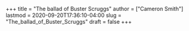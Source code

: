 +++
title = "The ballad of Buster Scruggs"
author = ["Cameron Smith"]
lastmod = 2020-09-20T17:36:10-04:00
slug = "The_ballad_of_Buster_Scruggs"
draft = false
+++
